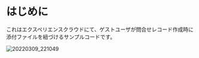 # はじめに
これはエクスペリエンスクラウドにて、ゲストユーザが問合せレコード作成時に添付ファイルを紐づけるサンプルコードです。

![20220309_221049](https://user-images.githubusercontent.com/75467209/157459338-20f70705-961d-4c78-8ccb-8f2f7a4cc331.GIF)
